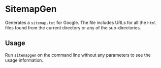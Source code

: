# SitemapGen

Generates a ```sitemap.txt``` for Google. The file includes URLs for all the ```html``` files found from the current directory or any of the sub-directories.

## Usage

Run ```sitemapgen``` on the command line without any parameters to see the usage information.
